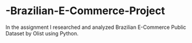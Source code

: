 # -Brazilian-E-Commerce-Project
In the assignment I researched and analyzed Brazilian E-Commerce Public Dataset by Olist using Python. 

